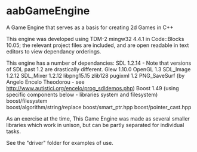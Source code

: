 # aabGameEngine
A Game Engine that serves as a basis for creating 2d Games in C++

This engine was developed using TDM-2 mingw32 4.4.1 in Code::Blocks 10.05; the relevant project files are included, and are open readable in text editors to view dependancy orderings.

This engine has a number of dependancies:
  SDL 1.2.14 - Note that versions of SDL past 1.2 are drastically different.
  Glew 1.10.0
  OpenGL 1.3
  SDL_Image 1.2.12
  SDL_Mixer 1.2.12
  libpng15.15
  zlib128
  pugixml 1.2
  PNG_SaveSurf (by Angelo Encelo Theodorou - see http://www.autistici.org/encelo/prog_sdldemos.php)
  Boost 1.49 (using specific components below - libraries system and filesystem)
    boost/filesystem	
    boost/algorithm/string/replace
    boost/smart_ptr.hpp
    boost/pointer_cast.hpp

As an exercise at the time, This Game Engine was made as several smaller libraries which work in unison, but can be partly separated for individual tasks.

See the "driver" folder for examples of use.


